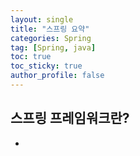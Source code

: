 ```yaml
---
layout: single
title: "스프링 요약"
categories: Spring
tag: [Spring, java]
toc: true
toc_sticky: true
author_profile: false
---
```

## 스프링 프레임워크란?

* 

